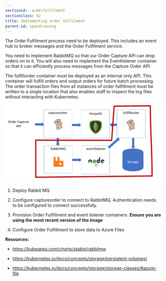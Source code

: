 ```yaml
---
sectionid:  orderfulfilment
sectionclass: h2
title: Implementing order fulfilment
parent-id: upandrunning
---
```



The Order Fulfilment process need to be deployed. This includes an event hub to
broker messages and the Order Fulfilment service.

You need to implement RabbitMQ so that our Order Capture API can drop orders on
to it. You will also need to implement the Eventlistener container so that it
can efficiently process messages from the Capture Order API.

The fulfillorder container must be deployed as an internal only API. This
container will fulfill orders and output orders for future batch processing. The
order transaction files from all instances of order fulfillment must be written to a single
location that also enables staff to inspect the log files without interacting
with Kubernetes.

![](/media/91e5586b630e88d67ecd28bc42ae92b2.png)

1.  Deploy Rabbit MQ

2.  Configure captureorder to connect to RabbitMQ. Authentication needs to be configured to connect successfully.

3.  Provision Order Fulfillment and event listener containers. **Ensure you are using the most recent version of the image**

4.  Configure Order Fulfillment to store data to Azure Files

**Resources:**

-   <https://kubeapps.com/charts/stable/rabbitmq>

-   <https://kubernetes.io/docs/concepts/storage/persistent-volumes/>

-   <https://kubernetes.io/docs/concepts/storage/storage-classes/#azure-file>



